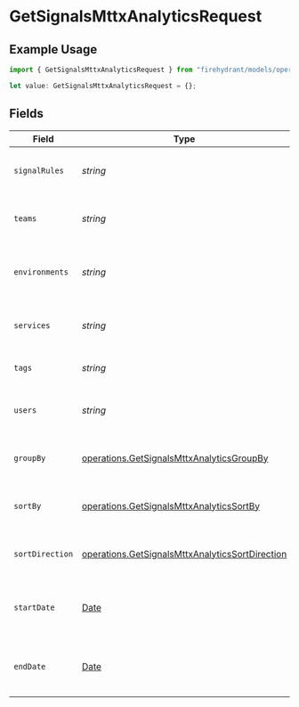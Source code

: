 # GetSignalsMttxAnalyticsRequest

## Example Usage

```typescript
import { GetSignalsMttxAnalyticsRequest } from "firehydrant/models/operations";

let value: GetSignalsMttxAnalyticsRequest = {};
```

## Fields

| Field                                                                                                              | Type                                                                                                               | Required                                                                                                           | Description                                                                                                        |
| ------------------------------------------------------------------------------------------------------------------ | ------------------------------------------------------------------------------------------------------------------ | ------------------------------------------------------------------------------------------------------------------ | ------------------------------------------------------------------------------------------------------------------ |
| `signalRules`                                                                                                      | *string*                                                                                                           | :heavy_minus_sign:                                                                                                 | A comma separated list of signal rule IDs                                                                          |
| `teams`                                                                                                            | *string*                                                                                                           | :heavy_minus_sign:                                                                                                 | A comma separated list of team IDs                                                                                 |
| `environments`                                                                                                     | *string*                                                                                                           | :heavy_minus_sign:                                                                                                 | A comma separated list of environment IDs                                                                          |
| `services`                                                                                                         | *string*                                                                                                           | :heavy_minus_sign:                                                                                                 | A comma separated list of service IDs                                                                              |
| `tags`                                                                                                             | *string*                                                                                                           | :heavy_minus_sign:                                                                                                 | A comma separated list of tags                                                                                     |
| `users`                                                                                                            | *string*                                                                                                           | :heavy_minus_sign:                                                                                                 | A comma separated list of user IDs                                                                                 |
| `groupBy`                                                                                                          | [operations.GetSignalsMttxAnalyticsGroupBy](../../models/operations/getsignalsmttxanalyticsgroupby.md)             | :heavy_minus_sign:                                                                                                 | String that determines how records are grouped                                                                     |
| `sortBy`                                                                                                           | [operations.GetSignalsMttxAnalyticsSortBy](../../models/operations/getsignalsmttxanalyticssortby.md)               | :heavy_minus_sign:                                                                                                 | String that determines how records are sorted                                                                      |
| `sortDirection`                                                                                                    | [operations.GetSignalsMttxAnalyticsSortDirection](../../models/operations/getsignalsmttxanalyticssortdirection.md) | :heavy_minus_sign:                                                                                                 | String that determines how records are sorted                                                                      |
| `startDate`                                                                                                        | [Date](https://developer.mozilla.org/en-US/docs/Web/JavaScript/Reference/Global_Objects/Date)                      | :heavy_minus_sign:                                                                                                 | The start date to return metrics from                                                                              |
| `endDate`                                                                                                          | [Date](https://developer.mozilla.org/en-US/docs/Web/JavaScript/Reference/Global_Objects/Date)                      | :heavy_minus_sign:                                                                                                 | The end date to return metrics from                                                                                |